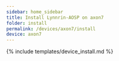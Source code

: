 ```yaml
---
sidebar: home_sidebar
title: Install Lynnrin-AOSP on axon7
folder: install
permalink: /devices/axon7/install
device: axon7
---
```

{% include templates/device_install.md %}
